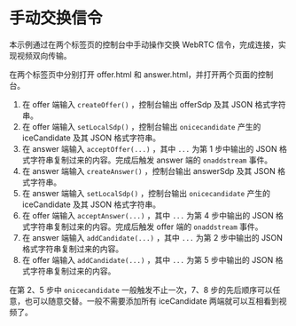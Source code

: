 # 手动交换信令

本示例通过在两个标签页的控制台中手动操作交换 WebRTC 信令，完成连接，实现视频双向传输。

在两个标签页中分别打开 offer.html 和 answer.html，并打开两个页面的控制台。

1. 在 offer 端输入 `createOffer()` ，控制台输出 offerSdp 及其 JSON 格式字符串。
2. 在 offer 端输入 `setLocalSdp()` ，控制台输出 `onicecandidate` 产生的 iceCandidate 及其 JSON 格式字符串。
3. 在 answer 端输入 `acceptOffer(...)` ，其中 `...` 为第 1 步中输出的 JSON 格式字符串复制过来的内容。完成后触发 answer 端的 `onaddstream` 事件。
4. 在 answer 端输入 `createAnswer()` ，控制台输出 answerSdp 及其 JSON 格式字符串。
5. 在 answer 端输入 `setLocalSdp()` ，控制台输出 `onicecandidate` 产生的 iceCandidate 及其 JSON 格式字符串。
6. 在 offer 端输入 `acceptAnswer(...)` ，其中 `...` 为第 4 步中输出的 JSON 格式字符串复制过来的内容。完成后触发 offer 端的 `onaddstream` 事件。
7. 在 answer 端输入 `addCandidate(...)` ，其中 `...` 为第 2 步中输出的 JSON 格式字符串复制过来的内容。
8. 在 offer 端输入 `addCandidate(...)` ，其中 `...` 为第 5 步中输出的 JSON 格式字符串复制过来的内容。

在第 2、5 步中 `onicecandidate` 一般触发不止一次，7、8 步的先后顺序可以任意，也可以随意交替。一般不需要添加所有 iceCandidate 两端就可以互相看到视频了。
